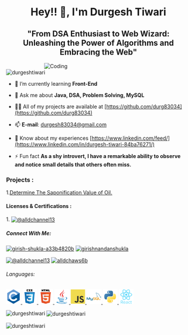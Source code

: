 
<h1 align="center">Hey!! 👋, I'm Durgesh Tiwari</h1>
<h2 align="center">"From DSA Enthusiast to Web Wizard: Unleashing the Power of Algorithms and Embracing the Web"</h2>
<img align="right" alt="Coding" width="400" src="https://media.tenor.com/rePDfDWO3XoAAAAd/hacking.gif">


<p align="left"> <img src="https://komarev.com/ghpvc/?username=durgeshtiwarai&label=Profile%20views&color=0e75b6&style=flat" alt="durgeshtiwari" /> </p>



- 🌱 I’m currently learning **Front-End**

- 💬 Ask me about **Java, DSA, Problem Solving, MySQL**

- 👨‍💻 All of my projects are available at [https://github.com/durg83034](https://github.com/durg83034)

- 📫 **E-mail**: durgesh83034@gmail.com

- 📄 Know about my experiences [https://www.linkedin.com/feed/](https://www.linkedin.com/in/durgesh-tiwari-84ba76271/)

- ⚡ Fun fact **As a shy introvert, I have a remarkable ability to observe and notice small details that others often miss.**

<h3 align="left"> Projects :</h3>
  1.<a href="https://durg83034.github.io/Exp-08/experiment/simulation/index.html" target="blank">Determine The Saponification Value of Oil.</a>
<h4 align="left">Licenses & Certifications :</h4>
   1. <a href="https://www.hackerrank.com/certificates/d7792f9e73c3" target="blank"><img align="center" src="https://raw.githubusercontent.com/rahuldkjain/github-profile-readme-generator/master/src/images/icons/Social/hackerrank.svg" alt="@alldchannel13" height="30" width="40" /></a>
<h5 align="left">Connect With Me:</h5>
<p align="left">
<a href="https://www.linkedin.com/in/durgesh-tiwari-84ba76271/" target="blank"><img align="center" src="https://raw.githubusercontent.com/rahuldkjain/github-profile-readme-generator/master/src/images/icons/Social/linked-in-alt.svg" alt="girish-shukla-a33b4820b" height="30" width="40" /></a>
<a href="https://www.instagram.com/itdurgesh/?igshid=NTc4MTIwNjQ2YQ%3D%3D" target="blank"><img align="center" src="https://raw.githubusercontent.com/rahuldkjain/github-profile-readme-generator/master/src/images/icons/Social/instagram.svg" alt="girishnandanshukla" height="30" width="40" /></a>

<a href="https://www.hackerrank.com/profile/alldchannel3" target="blank"><img align="center" src="https://raw.githubusercontent.com/rahuldkjain/github-profile-readme-generator/master/src/images/icons/Social/hackerrank.svg" alt="@alldchannel13" height="30" width="40" /></a>
<a href="https://www.geeksforgeeks.org/user/alldchaws6b/" target="blank"><img align="center" src="https://raw.githubusercontent.com/rahuldkjain/github-profile-readme-generator/master/src/images/icons/Social/geeks-for-geeks.svg" alt="alldchaws6b" height="30" width="40" /></a>
</p>

<h6 align="left">Languages:</h6>
<p align="left"> 
<a href="https://www.cprogramming.com/" target="_blank" rel="noreferrer"> <img src="https://raw.githubusercontent.com/devicons/devicon/master/icons/c/c-original.svg" alt="c" width="40" height="40"/> </a> <a href="https://www.w3schools.com/css/" target="_blank" rel="noreferrer"> <img src="https://raw.githubusercontent.com/devicons/devicon/master/icons/css3/css3-original-wordmark.svg" alt="css3" width="40" height="40"/> </a> <a href="https://www.w3.org/html/" target="_blank" rel="noreferrer"> <img src="https://raw.githubusercontent.com/devicons/devicon/master/icons/html5/html5-original-wordmark.svg" alt="html5" width="40" height="40"/> </a> <a href="https://www.java.com" target="_blank" rel="noreferrer"> <img src="https://raw.githubusercontent.com/devicons/devicon/master/icons/java/java-original.svg" alt="java" width="40" height="40"/> </a> <a href="https://developer.mozilla.org/en-US/docs/Web/JavaScript" target="_blank" rel="noreferrer"> <img src="https://raw.githubusercontent.com/devicons/devicon/master/icons/javascript/javascript-original.svg" alt="javascript" width="40" height="40"/> </a> <a href="https://www.mysql.com/" target="_blank" rel="noreferrer"> <img src="https://raw.githubusercontent.com/devicons/devicon/master/icons/mysql/mysql-original-wordmark.svg" alt="mysql" width="40" height="40"/> </a> <a href="https://www.python.org" target="_blank" rel="noreferrer"> <img src="https://raw.githubusercontent.com/devicons/devicon/master/icons/python/python-original.svg" alt="python" width="40" height="40"/> </a> <a href="https://reactjs.org/" target="_blank" rel="noreferrer"> <img src="https://raw.githubusercontent.com/devicons/devicon/master/icons/react/react-original-wordmark.svg" alt="react" width="40" height="40"/> </a> </p>

<p><img align="left" src="https://github-readme-stats.vercel.app/api/top-langs?username=durgeshtiwari&show_icons=true&locale=en&layout=compact" alt="durgeshtiwari" /></p>

<p>&nbsp;<img align="center" src="https://github-readme-stats.vercel.app/api?username=durgeshtiwari&show_icons=true&locale=en" alt="durgeshtiwari" /></p>

<p><img align="center" src="https://github-readme-streak-stats.herokuapp.com/?user=durgeshtiwari&" alt="durgeshtiwari" /></p>
